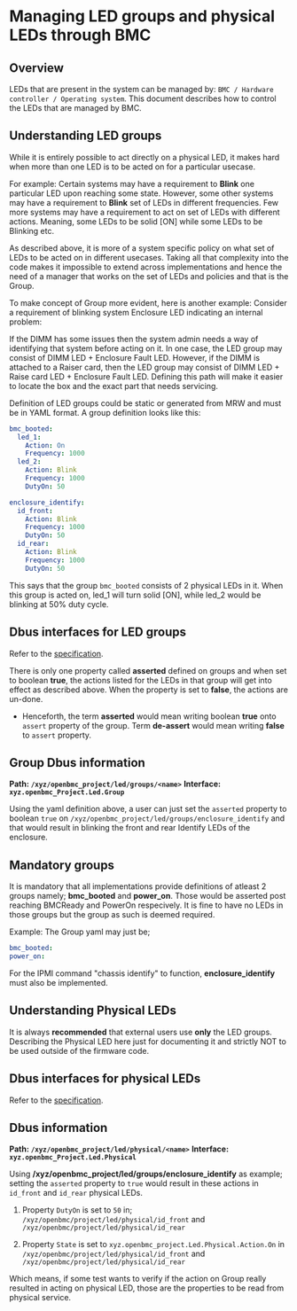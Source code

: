 # Managing LED groups and physical LEDs through BMC

## Overview

LEDs that are present in the system can be managed by:
`BMC / Hardware controller / Operating system`. This document describes how
to control the LEDs that are managed by BMC.

## Understanding LED groups

While it is entirely possible to act directly on a physical LED, it makes
hard when more than one LED is to be acted on for a particular usecase.

For example: Certain systems may have a requirement to **Blink** one particular
LED upon reaching some state. However, some other systems may have a requirement
to **Blink** set of LEDs in different frequencies. Few more systems may have a
requirement to act on set of LEDs with different actions. Meaning, some LEDs
to be solid [ON] while some LEDs to be Blinking etc.

As described above, it is more of a system specific policy on what set
of LEDs to be acted on in different usecases. Taking all that complexity into
the code makes it impossible to extend across implementations and hence the need
of a manager that works on the set of LEDs and policies and that is the Group.

To make concept of Group more evident, here is another example:
Consider a requirement of blinking system Enclosure LED indicating
an internal problem:

If the DIMM has some issues then the system admin needs a way of identifying
that system before acting on it. In one case, the LED group may consist of
DIMM LED + Enclosure Fault LED. However, if the DIMM is attached to a Raiser
card, then the LED group may consist of DIMM LED + Raise card LED + Enclosure
Fault LED. Defining this path will make it easier to locate the box and the
exact part that needs servicing.

Definition of LED groups could be static or generated from MRW and must be in
YAML format. A group definition looks like this:

```yaml
bmc_booted:
  led_1:
    Action: On
    Frequency: 1000
  led_2:
    Action: Blink
    Frequency: 1000
    DutyOn: 50

enclosure_identify:
  id_front:
    Action: Blink
    Frequency: 1000
    DutyOn: 50
  id_rear:
    Action: Blink
    Frequency: 1000
    DutyOn: 50
```

This says that the group `bmc_booted` consists of 2 physical LEDs in it.
When this group is acted on, led_1 will turn solid [ON], while led_2
would be blinking at 50% duty cycle.

## Dbus interfaces for LED groups

Refer to the [specification][group_specification].

[group_specification]: https://github.com/openbmc/phosphor-dbus-interfaces/blob/master/yaml/xyz/openbmc_project/Led/Group.interface.yaml

There is only one property called **asserted** defined on groups and when set to
boolean **true**, the actions listed for the LEDs in that group will get into
effect as described above.
When the property is set to **false**, the actions are un-done.

- Henceforth, the term **asserted** would mean writing boolean **true**
  onto `assert` property of the group. Term **de-assert** would mean
  writing **false** to `assert` property.

## Group Dbus information

**Path: `/xyz/openbmc_project/led/groups/<name>`**
**Interface: `xyz.openbmc_Project.Led.Group`**

Using the yaml definition above, a user can just set the `asserted` property to
boolean `true` on `/xyz/openbmc_project/led/groups/enclosure_identify` and that
would result in blinking the front and rear Identify LEDs of the enclosure.

## Mandatory groups

It is mandatory that all implementations provide definitions of atleast 2 groups
namely; **bmc_booted** and **power_on**. Those would be asserted post reaching
BMCReady and PowerOn respecively. It is fine to have no LEDs in those groups but
the group as such is deemed required.

Example: The Group yaml may just be;

```yaml
bmc_booted:
power_on:
```

For the IPMI command "chassis identify" to function, **enclosure_identify** must
also be implemented.

## Understanding Physical LEDs

It is always **recommended** that external users use **only** the LED groups.
Describing the Physical LED here just for documenting it and strictly NOT to
be used outside of the firmware code.

## Dbus interfaces for physical LEDs

Refer to the [specification][phys_specification].

[phys_specification]: https://github.com/openbmc/phosphor-dbus-interfaces/blob/master/yaml/xyz/openbmc_project/Led/Physical.interface.yaml

## Dbus information

**Path: `/xyz/openbmc_project/led/physical/<name>`**
**Interface: `xyz.openbmc_Project.Led.Physical`**

Using **/xyz/openbmc_project/led/groups/enclosure_identify** as example;
setting the `asserted` property to `true` would result in these actions in
`id_front` and `id_rear` physical LEDs.

1. Property `DutyOn` is set to `50` in;
   `/xyz/openbmc/project/led/physical/id_front` and
   `/xyz/openbmc/project/led/physical/id_rear`

2. Property `State` is set to `xyz.openbmc_project.Led.Physical.Action.On` in
   `/xyz/openbmc/project/led/physical/id_front` and
   `/xyz/openbmc/project/led/physical/id_rear`

Which means, if some test wants to verify if the action on Group really resulted
in acting on physical LED, those are the properties to be read from physical
service.
